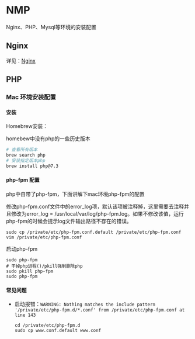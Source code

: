 # NMP

Nginx、PHP、Mysql等环境的安装配置

## Nginx

详见：[Nginx](../Server/Nginx.md)

## PHP

### Mac 环境安装配置

#### 安装

Homebrew安装：

homebew中没有php的一些历史版本

```sh
# 查看所有版本
brew search php
# 安装指定版本php
brew install php@7.3
```

#### php-fpm 配置

php中自带了php-fpm，下面讲解下mac环境php-fpm的配置

修改php-fpm.conf文件中的error_log项，默认该项被注释掉，这里需要去注释并且修改为error_log = /usr/local/var/log/php-fpm.log。如果不修改该值，运行php-fpm的时候会提示log文件输出路径不存在的错误。

```
sudo cp /private/etc/php-fpm.conf.default /private/etc/php-fpm.conf
vim /private/etc/php-fpm.conf
```

启动php-fpm

```
sudo php-fpm
# 干掉php进程()/pkill强制删除php
sudo pkill php-fpm
sudo php-fpm 
```

#### 常见问题

- 启动报错：`WARNING: Nothing matches the include pattern '/private/etc/php-fpm.d/*.conf' from /private/etc/php-fpm.conf at line 143`

  ```
  cd /private/etc/php-fpm.d 
  sudo cp www.conf.default www.conf
  ```